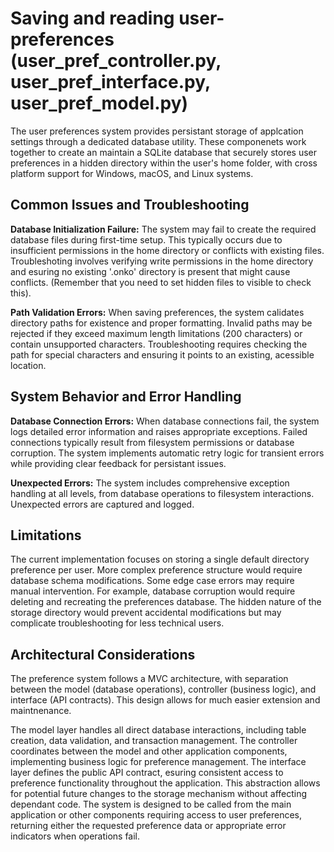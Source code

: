 # Saving and reading user-preferences (user_pref_controller.py, user_pref_interface.py, user_pref_model.py)

The user preferences system provides persistant storage of applcation settings through a dedicated database utility. These componenets work together to create an maintain a SQLite database that securely stores user preferences in a hidden directory within the user's home folder, with cross platform support for Windows, macOS, and Linux systems.

## Common Issues and Troubleshooting

**Database Initialization Failure:** The system may fail to create the required database files during first-time setup. This typically occurs due to insufficient permissions in the home directory or conflicts with existing files. Troubleshoting involves verifying write permissions in the home directory and esuring no existing '.onko' directory is present that might cause conflicts. (Remember that you need to set hidden files to visible to check this).

**Path Validation Errors:** When saving preferences, the system calidates directory paths for existence and proper formatting. Invalid paths may be rejected if they exceed maximum length limitations (200 characters) or contain unsupported characters. Troubleshooting requires checking the path for special characters and ensuring it points to an existing, acessible location.

## System Behavior and Error Handling

**Database Connection Errors:** When database connections fail, the system logs detailed error information and raises appropriate exceptions. Failed connections typically result from filesystem permissions or database corruption. The system implements automatic retry logic for transient errors while providing clear feedback for persistant issues.

**Unexpected Errors:** The system includes comprehensive exception handling at all levels, from database operations to filesystem interactions. Unexpected errors are captured and logged.

## Limitations

The current implementation focuses on storing a single default directory preference per user. More complex preference structure would require database schema modifications. Some edge case errors may require manual intervention. For example, database corruption would require deleting and recreating the preferences database. The hidden nature of the storage directory would prevent accidental modifications but may complicate troubleshooting for less technical users.

## Architectural Considerations

The preference system follows a MVC architecture, with separation between the model (database operations), controller (business logic), and interface (API contracts). This design allows for much easier extension and maintnenance.

The model layer handles all direct database interactions, including table creation, data validation, and transaction management. The controller coordinates between the model and other application components, implementing business logic for preference management. The interface layer defines the public API contract, esuring consistent access to preference functionality throughout the application. This abstraction allows for potential future changes to the storage mechanism without affecting dependant code. The system is designed to be called from the main application or other components requiring access to user preferences, returning either the requested preference data or appropriate error indicators when operations fail.
